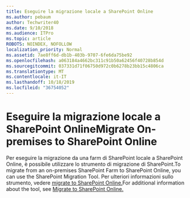 ```yaml
---
title: Eseguire la migrazione locale a SharePoint Online
ms.author: pebaum
author: Techwriter40
ms.date: 9/10/2018
ms.audience: ITPro
ms.topic: article
ROBOTS: NOINDEX, NOFOLLOW
localization_priority: Normal
ms.assetid: 7ae8ff6d-db1b-403b-9707-6fe6da75be92
ms.openlocfilehash: a063184a4662bc311c91b50a62456f40728b854d
ms.sourcegitcommit: 037331d71f06750d972c0b6278b23bb15c4806ca
ms.translationtype: MT
ms.contentlocale: it-IT
ms.lasthandoff: 10/18/2019
ms.locfileid: "36754052"
---
```

# <a name="migrate-on-premises-to-sharepoint-online"></a><span data-ttu-id="1e9f9-102">Eseguire la migrazione locale a SharePoint Online</span><span class="sxs-lookup"><span data-stu-id="1e9f9-102">Migrate On-premises to SharePoint Online</span></span>

<span data-ttu-id="1e9f9-103">Per eseguire la migrazione da una farm di SharePoint locale a SharePoint Online, è possibile utilizzare lo strumento di migrazione di SharePoint.</span><span class="sxs-lookup"><span data-stu-id="1e9f9-103">To migrate from an on-premises SharePoint Farm to SharePoint Online, you can use the SharePoint Migration Tool.</span></span> <span data-ttu-id="1e9f9-104">Per ulteriori informazioni sullo strumento, vedere [migrate to SharePoint Online.](https://go.microsoft.com/fwlink/?linkid=2019574)</span><span class="sxs-lookup"><span data-stu-id="1e9f9-104">For additional information about the tool, see [Migrate to SharePoint Online.](https://go.microsoft.com/fwlink/?linkid=2019574)</span></span>
  

